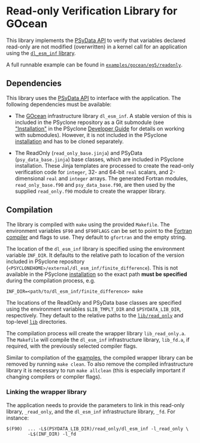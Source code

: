 # Read-only Verification Library for GOcean

This library implements the [PSyData API](
https://psyclone.readthedocs.io/en/latest/psy_data.html#read-only-verification-library-for-gocean)
to verify that variables declared read-only are not modified (overwritten) in
a kernel call for an application using the [``dl_esm_inf`` library](
https://github.com/stfc/dl_esm_inf).

A full runnable example can be found in [``examples/gocean/eg5/readonly``](
https://github.com/stfc/PSyclone/tree/master/examples/gocean/eg5/readonly).

## Dependencies

This library uses the [PSyData API](
https://psyclone.readthedocs.io/en/stable/psy_data.html) to interface
with the application. The following dependencies must be available:

- The [GOcean](https://psyclone.readthedocs.io/en/latest/gocean1p0.html)
  infrastructure library ``dl_esm_inf``. A stable version of this is included
  in the PSyclone repository as a Git submodule (see ["Installation"](
  https://psyclone-dev.readthedocs.io/en/stable/working_practises.html#dev-installation)
  in the PSyclone [Developer Guide](
  https://psyclone-dev.readthedocs.io/en/stable) for details on working with
  submodules). However, it is not included in the PSyclone [installation](
  ./../../README.md#installation) and has to be cloned separately.

- The ReadOnly (``read_only_base.jinja``) and PSyData
  (``psy_data_base.jinja``) base classes, which are included in PSyclone
  installation. These Jinja templates are processed to create
  the read-only verification code for ``integer``, 32- and 64-bit ``real``
  scalars, and 2-dimensional ``real`` and ``integer`` arrays. The generated
  Fortran modules, ``read_only_base.f90`` and ``psy_data_base.f90``, are then
  used by the supplied ``read_only.f90`` module to create the wrapper library.

## Compilation

The library is compiled with ``make`` using the provided ``Makefile``. The
environment variables ``$F90`` and ``$F90FLAGS`` can be set to point to the
[Fortran compiler](./../../README.md#compilation) and flags to use. They
default to ``gfortran`` and the empty string.

The location of the ``dl_esm_inf`` library is specified using the
environment variable ``INF_DIR``. It defaults to the relative
path to location of the version included in PSyclone repository
(``<PSYCLONEHOME>/external/dl_esm_inf/finite_difference``). This is
not available in the PSyclone [installation](./../../README.md#installation)
so the exact path **must be specified** during the compilation process, e.g.

```shell
INF_DIR=<path/to/dl_esm_inf/finite_difference> make
```

The locations of the ReadOnly and PSyData base classes are specified
using the environment variables ``$LIB_TMPLT_DIR`` and ``$PSYDATA_LIB_DIR``,
respectively. They default to the relative paths to the
[``lib/read_only``](./../) and top-level [``lib``](./../../) directories.

The compilation process will create the wrapper library ``lib_read_only.a``.
The ``Makefile`` will compile the ``dl_esm_inf`` infrastructure library,
``lib_fd.a``, if required, with the previously selected compiler flags.

Similar to compilation of the [examples](
https://psyclone.readthedocs.io/en/latest/examples.html#compilation), the
compiled wrapper library can be removed by running ``make clean``. To also
remove the compiled infrastructure library it is necessary to run
``make allclean`` (this is especially important if changing compilers
or compiler flags).

### Linking the wrapper library

The application needs to provide the parameters to link in this read-only
library, ``_read_only``, and the ``dl_esm_inf`` infrastructure library, ``_fd``.
For instance:

```shell
$(F90)  ... -L$(PSYDATA_LIB_DIR)/read_only/dl_esm_inf -l_read_only \
        -L$(INF_DIR) -l_fd
```

<!--
## Licence

-------------------------------------------------------------------------------

BSD 3-Clause License

Copyright (c) 2020-2021, Science and Technology Facilities Council.
All rights reserved.

Redistribution and use in source and binary forms, with or without
modification, are permitted provided that the following conditions are met:

* Redistributions of source code must retain the above copyright notice, this
  list of conditions and the following disclaimer.

* Redistributions in binary form must reproduce the above copyright notice,
  this list of conditions and the following disclaimer in the documentation
  and/or other materials provided with the distribution.

* Neither the name of the copyright holder nor the names of its
  contributors may be used to endorse or promote products derived from
  this software without specific prior written permission.

THIS SOFTWARE IS PROVIDED BY THE COPYRIGHT HOLDERS AND CONTRIBUTORS
"AS IS" AND ANY EXPRESS OR IMPLIED WARRANTIES, INCLUDING, BUT NOT
LIMITED TO, THE IMPLIED WARRANTIES OF MERCHANTABILITY AND FITNESS
FOR A PARTICULAR PURPOSE ARE DISCLAIMED. IN NO EVENT SHALL THE
COPYRIGHT HOLDER OR CONTRIBUTORS BE LIABLE FOR ANY DIRECT, INDIRECT,
INCIDENTAL, SPECIAL, EXEMPLARY, OR CONSEQUENTIAL DAMAGES (INCLUDING,
BUT NOT LIMITED TO, PROCUREMENT OF SUBSTITUTE GOODS OR SERVICES;
LOSS OF USE, DATA, OR PROFITS; OR BUSINESS INTERRUPTION) HOWEVER
CAUSED AND ON ANY THEORY OF LIABILITY, WHETHER IN CONTRACT, STRICT
LIABILITY, OR TORT (INCLUDING NEGLIGENCE OR OTHERWISE) ARISING IN
ANY WAY OUT OF THE USE OF THIS SOFTWARE, EVEN IF ADVISED OF THE
POSSIBILITY OF SUCH DAMAGE.

-------------------------------------------------------------------------------
Authors: J. Henrichs, Bureau of Meteorology,
         I. Kavcic, Met Office
-->
